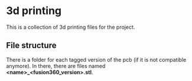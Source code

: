 # 3d printing

This is a collection of 3d printing files for the project.

## File structure
There is a folder for each tagged version of the pcb (if it is not compatible anymore). In there, there are files named **&lt;name&gt;_&lt;fusion360_version&gt;.stl**.
